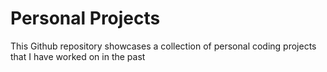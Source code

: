 # Personal Projects
This Github repository showcases a collection of personal coding projects that I have worked on in the past
